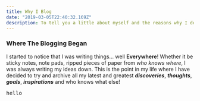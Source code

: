 ```yaml
---
title: Why I Blog
date: "2019-03-05T22:40:32.169Z"
description: To tell you a little about myself and the reasons why I decided to start blogging.
---
```



### Where The Blogging Began

I started to notice that I was writing things... well **Everywhere**! Whether it be sticky notes, note pads, ripped pieces of paper from _who knows where_, I was always writing my ideas down. This is the point in my life where I have decided to try and archive all my latest and greatest ***discoveries***, ***thoughts***,  ***goals***, ***inspirations*** and who knows what else!

<pre>
hello
</pre>
